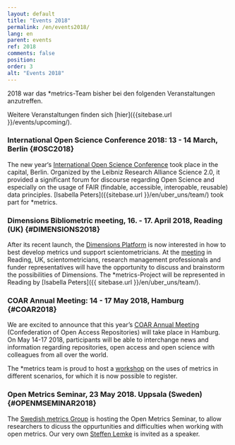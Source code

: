 ```yaml
---
layout: default
title: "Events 2018"
permalink: /en/events2018/
lang: en
parent: events
ref: 2018
comments: false
position:
order: 3
alt: "Events 2018"
---
```

<!-- Start editing content here-->

2018 war das \*metrics-Team bisher bei den folgenden Veranstaltungen anzutreffen.

Weitere Veranstaltungen finden sich [hier]({{sitebase.url }}/events/upcoming/).

### International Open Science Conference 2018: 13 - 14 March, Berlin {#OSC2018}

The new year‘s [International Open Science Conference](http://www.open-science-conference.eu/) took place in the capital, Berlin. Organized by the Leibniz Research Alliance Science 2.0, it provided a significant forum for discourse regarding Open Science and especially on the usage of FAIR (findable, accessible, interopable, reusable) data principles. [Isabella Peters]({{sitebase.url }}/en/uber_uns/team/) took part for \*metrics.

### Dimensions Bibliometric meeting, 16. - 17. April 2018, Reading (UK) {#DIMENSIONS2018}

After its recent launch, the [Dimensions Platform](https://www.dimensions.ai/) is now interested in how to best develop metrics und support scientometricians. At the [meeting](https://www.eventbrite.co.uk/e/dimensions-bibliometric-meeting-tickets-43591273673) in Reading, UK, scientometricians, research management professionals and funder representatives will have the opportunity to discuss and brainstorm the possibilities of Dimensions. The \*metrics-Project will be represented in Reading by [Isabella Peters]({{ sitebase.url }}/en/uber_uns/team/).

### COAR Annual Meeting: 14 - 17 May 2018, Hamburg {#COAR2018}

We are excited to announce that this year’s [COAR Annual Meeting](https://www.coar-repositories.org/news-media/save-the-date-coar2018-annual-meeting/) (Confederation of Open Access Repositories) will take place in Hamburg. On May 14-17 2018, participants will be able to interchange news and information regarding repositories, open access and open science with colleagues from all over the world.

The \*metrics team is proud to host a [workshop](https://metrics-project.net/en/events/workshop2018/) on the uses of metrics in different scenarios, for which it is now possible to register.  

### Open Metrics Seminar, 23 May 2018. Uppsala (Sweden) {#OPENMSEMINAR2018}
The [Swedish metrics Group](https://bibliometriforum.wordpress.com/ ) is hosting the Open Metrics Seminar, to allow researchers to dicuss the oppurtunities and difficulties when working with open metrics. Our very own [Steffen Lemke]( https://metrics-project.net/en/uber_uns/team/) is invited as a speaker.  
